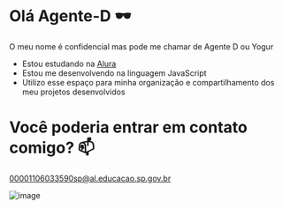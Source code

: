 # Olá Agente-D 🕶️

O meu nome é confidencial mas pode me chamar de Agente D ou Yogur

- Estou estudando na [Alura](https://www.alura.com.br)
- Estou me desenvolvendo na linguagem JavaScript
- Utilizo esse espaço para minha organização e compartilhamento dos meu projetos desenvolvidos

# Você poderia entrar em contato comigo? 📫

00001106033590sp@al.educacao.sp.gov.br

![image](https://github.com/Orguitetonico/Agente-D/assets/172087021/0a4a699f-bce7-49c2-83c5-402929fde39e)
